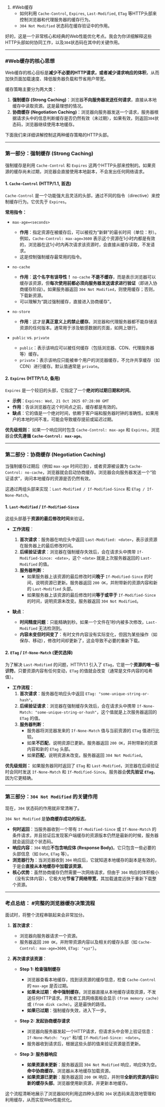 1. #Web缓存
	*   如何利用 `Cache-Control`, `Expires`, `Last-Modified`, `ETag` 等HTTP头部来控制浏览器和代理服务器的缓存行为。
    *   `304 Not Modified` 状态码在缓存验证中的作用。

好的，这是一个非常核心和经典的Web性能优化考点。我会为你详细解释这些HTTP头部如何协同工作，以及`304`状态码在其中的关键作用。

---

### #Web缓存的核心思想

Web缓存的核心目标是**减少不必要的HTTP请求，或者减少请求响应的体积**，从而加快页面加载速度、降低服务器负载和节省用户带宽。

缓存策略主要分为两大类：

1.  **强制缓存 (Strong Caching)**：浏览器**不向服务器发送任何请求**，直接从本地缓存中读取资源。这是最理想的情况。
2.  **协商缓存 (Negotiation Caching)**：浏览器向服务器发送一个请求，服务器根据请求头中的信息判断缓存是否仍然有效（未过期），如果有效，则返回`304`状态码，浏览器继续使用本地缓存。

下面我们来详细讲解控制这两种缓存策略的HTTP头部。

---

### 第一部分：强制缓存 (Strong Caching)

强制缓存是利用 `Cache-Control` 和 `Expires` 这两个HTTP头部来控制的。如果资源的缓存尚未过期，浏览器会直接使用本地副本，不会发出任何网络请求。

#### 1. `Cache-Control` (HTTP/1.1, **首选**)

`Cache-Control` 是一个功能强大且灵活的头部，通过不同的指令（directive）来控制缓存行为。它优先于 `Expires`。

**常用指令：**

*   `max-age=<seconds>`
    *   **作用**：指定资源在被缓存后，可以被视为“新鲜”的最长时间（单位：秒）。例如，`Cache-Control: max-age=3600` 表示这个资源在1小时内都是有效的，浏览器在这1小时内再次请求该资源时，会直接从缓存读取，不发请求。
    *   这是控制强制缓存最常用的指令。

*   `no-cache`
    *   **作用**：**这个名字有误导性！** `no-cache` **不是不缓存**，而是表示浏览器可以缓存该资源，但**每次使用前都必须向服务器发送请求进行验证**（即进入协商缓存阶段）。如果服务器返回 `304 Not Modified`，则使用缓存；否则，下载新资源。
    *   可以理解为“跳过强制缓存，直接进入协商缓存”。

*   `no-store`
    *   **作用**：这才是**真正意义上的禁止缓存**。浏览器和代理服务器都不能存储该资源的任何版本。通常用于涉及敏感数据的页面，如网上银行。

*   `public` vs. `private`
    *   `public`：表示该响应可以被任何缓存（包括浏览器、CDN、代理服务器等）缓存。
    *   `private`：表示该响应只能被单个用户的浏览器缓存，不允许共享缓存（如CDN）进行缓存。默认值通常是 `private`。

#### 2. `Expires` (HTTP/1.0, **备用**)

`Expires` 是一个较旧的头部，它指定了一个**绝对的过期日期和时间**。

*   **示例**：`Expires: Wed, 21 Oct 2025 07:28:00 GMT`
*   **作用**：告诉浏览器在这个时间点之前，缓存都是有效的。
*   **缺点**：它的值是一个绝对时间，依赖于客户端和服务器时钟的准确性。如果用户的本地时间不准，可能会导致缓存提前或延迟过期。

**优先级规则：**
如果一个响应同时包含 `Cache-Control: max-age` 和 `Expires`，浏览器会**优先遵循 `Cache-Control: max-age`**。

---

### 第二部分：协商缓存 (Negotiation Caching)

当强制缓存过期后（例如 `max-age` 时间已到），或者资源被设置为 `Cache-Control: no-cache`，浏览器就会启动协商缓存。浏览器会向服务器发送一个“验证请求”，询问本地缓存的资源是否仍然有效。

这通过两组头部来实现：`Last-Modified / If-Modified-Since` 和 `ETag / If-None-Match`。

#### 1. `Last-Modified` / `If-Modified-Since`

这组头部基于**资源的最后修改时间**来验证。

*   **工作流程**：
    1.  **首次请求**：服务器在响应头中返回 `Last-Modified: <date>`，表示该资源在服务器上的最后修改时间。
    2.  **后续验证请求**：浏览器在强制缓存失效后，会在请求头中携带 `If-Modified-Since: <date>`，这个 `<date>` 就是上次服务器返回的 `Last-Modified` 的值。
    3.  **服务器判断**：
        *   如果服务器上该资源的最后修改时间**晚于** `If-Modified-Since` 的时间，说明资源已更新。服务器返回 `200 OK`，并附带新的资源内容和新的 `Last-Modified` 头部。
        *   如果服务器上该资源的最后修改时间**等于或早于** `If-Modified-Since` 的时间，说明资源未改变。服务器返回 `304 Not Modified`。

*   **缺点**：
    *   **时间精度问题**：只能精确到秒。如果一个文件在1秒内被多次修改，`Last-Modified` 无法检测到。
    *   **内容未变但时间变了**：有时文件内容没有实际变化，但因为某些操作（如保存、移动），修改时间却更新了，这会导致不必要的重新下载。

#### 2. `ETag` / `If-None-Match` (**更优选择**)

为了解决 `Last-Modified` 的问题，HTTP/1.1 引入了 `ETag`，它是一个**资源的唯一标识符**。只要资源内容有任何变动，`ETag` 的值就会改变（通常是文件内容的哈希值）。

*   **工作流程**：
    1.  **首次请求**：服务器在响应头中返回 `ETag: "some-unique-string-or-hash"`。
    2.  **后续验证请求**：浏览器在强制缓存失效后，会在请求头中携带 `If-None-Match: "some-unique-string-or-hash"`，这个值就是上次服务器返回的 `ETag` 的值。
    3.  **服务器判断**：
        *   服务器将浏览器发来的 `If-None-Match` 值与当前资源的 `ETag` 值进行比较。
        *   如果**不匹配**，说明资源已更新。服务器返回 `200 OK`，并附带新的资源内容和新的 `ETag` 头部。
        *   如果**匹配**，说明资源未改变。服务器返回 `304 Not Modified`。

**优先级规则：**
如果服务器同时返回了 `ETag` 和 `Last-Modified`，浏览器在后续验证时会同时发送 `If-None-Match` 和 `If-Modified-Since`。服务器会**优先验证 `ETag`**，因为它更精确。

---

### 第三部分：`304 Not Modified` 的关键作用

现在，`304` 状态码的作用就非常清晰了。

`304 Not Modified` 是**协商缓存成功的标志**。

*   **何时返回**：当服务器收到一个带有 `If-Modified-Since` 或 `If-None-Match` 的条件请求，并且验证后发现客户端缓存的资源版本仍然是最新的时候，服务器就会返回这个状态码。
*   **响应内容**：`304` 响应**不包含响应体 (Response Body)**。它只包含一些必要的头部信息（如 `Date`, `ETag` 等）。
*   **浏览器行为**：当浏览器收到 `304` 响应后，它就知道本地缓存的副本是有效的，于是会**直接从本地缓存中加载该资源**。
*   **核心优势**：虽然协商缓存仍然需要一次网络请求，但由于 `304` 响应的体积极小（没有实体内容），它极大地**节省了网络带宽**，其加载速度远快于重新下载整个资源。

---

### 考点总结： #完整的浏览器缓存决策流程

面试时，将整个流程串联起来会非常加分。

1.  **首次请求**：
    *   浏览器向服务器请求一个资源。
    *   服务器返回 `200 OK`，并附带资源内容以及相关的缓存头部（如 `Cache-Control: max-age=3600`, `ETag: "xyz"`）。

2.  **再次请求该资源**：
    *   **Step 1: 检查强制缓存**
        *   浏览器查看本地缓存，找到该资源的缓存信息，检查 `Cache-Control` 的 `max-age` 是否过期。
        *   **如果未过期**：**命中强制缓存**。浏览器直接从本地缓存读取资源，不发送任何HTTP请求。开发者工具网络面板会显示 `(from memory cache)` 或 `(from disk cache)`。这是最快的路径。
        *   **如果已过期**：强制缓存失效，进入下一步。

    *   **Step 2: 发起协商缓存请求**
        *   浏览器向服务器发起一个HTTP请求，但请求头中会带上验证信息：`If-None-Match: "xyz"` 和/或 `If-Modified-Since: <date>`。
        *   服务器收到请求后，根据这些头部的值来验证资源是否更新。

    *   **Step 3: 服务器响应**
        *   **如果资源未更新**：服务器返回 `304 Not Modified` 响应，响应体为空。**命中协商缓存**。浏览器从本地缓存加载资源。
        *   **如果资源已更新**：服务器返回 `200 OK` 响应，并附带**全新的资源内容**和**新的缓存头部**。浏览器使用新资源，并更新本地缓存。



这个流程清晰地展示了浏览器如何利用这四种头部和 `304` 状态码来高效地管理和利用缓存，从而实现Web性能优化。